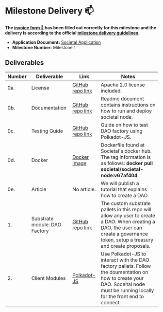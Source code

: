 # Milestone Delivery :mailbox:

**The [invoice form :pencil:](https://docs.google.com/forms/d/e/1FAIpQLSfmNYaoCgrxyhzgoKQ0ynQvnNRoTmgApz9NrMp-hd8mhIiO0A/viewform) has been filled out correctly for this milestone and the delivery is according to the official [milestone delivery guidelines](https://github.com/w3f/Grants-Program/blob/master/docs/milestone-deliverables-guidelines.md).**  



* **Application Document:** [Societal Application](https://github.com/w3f/Grants-Program/blob/master/applications/Societal.md) 
* **Milestone Number:** Milestone 1



## Deliverables


| Number | Deliverable | Link | Notes |
| ------------- | ------------- | ------------- |------------- |
| 0a. | License |[GitHub repo link](https://github.com/sctllabs/societal-grant-submission/blob/main/LICENSE)| Apache 2.0 license included. |
| 0b. | Documentation |[GitHub repo link](https://github.com/sctllabs/societal-grant-submission/blob/main/README.md) | Readme document contains instructions on how to run and deploy societal node. |
| 0c. | Testing Guide |[GitHub repo link](https://github.com/sctllabs/societal-grant-submission/blob/main/docs/TestingGuide.md)| Guide on how to test DAO factory using Polkadot-JS. |
| 0d. | Docker |[Docker Image](https://hub.docker.com/layers/societal/societal-node/v67af404/images/sha256-a4de91a608c221c7e025df1311c9eccd9c10b90e4d0e1920dae32bd1097685c3?context=explore)| Dockerfile found at Societal's docker hub. The tag information is as follows: **docker pull societal/societal-node:v67af404**  |
| 0e. | Article |No article. |We will publish a tutorial that explains how to create a DAO. |
| 1. | Substrate module: DAO Factory |[GitHub repo link](https://github.com/sctllabs/societal-grant-submission/tree/main/pallets) | The custom substrate pallets in this repo will allow any user to create a DAO. When creating a DAO, the user can create a governance token, setup a treasury and create proposals. |  
| 2. | Client Modules |[Polkadot-JS](https://polkadot.js.org/apps/#/explorer?rpc=ws://localhost:9944) | Use Polkadot-JS to interact with the DAO factory pallets. Follow the doumentation on how to create your DAO. Soceital node must be running locally for the front end to connect. |

